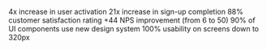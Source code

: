 4x increase in user activation
21x increase in sign-up completion
88% customer satisfaction rating
+44 NPS improvement (from 6 to 50)
90% of UI components use new design system
100% usability on screens down to 320px
